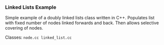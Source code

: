### Linked Lists Example

Simple example of a doubly linked lists class written in C++. Populates list with fixed number of nodes linked forwards and back. Then allows selective covering of nodes.

Classes:
`node.cc linked_list.cc`
